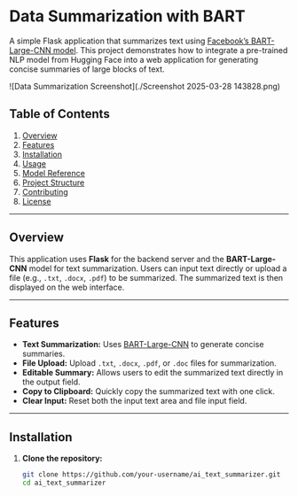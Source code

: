 # Data Summarization with BART

A simple Flask application that summarizes text using [Facebook’s BART-Large-CNN model](https://huggingface.co/facebook/bart-large-cnn). This project demonstrates how to integrate a pre-trained NLP model from Hugging Face into a web application for generating concise summaries of large blocks of text.

![Data Summarization Screenshot](./Screenshot 2025-03-28 143828.png)

## Table of Contents
1. [Overview](#overview)  
2. [Features](#features)  
3. [Installation](#installation)  
4. [Usage](#usage)  
5. [Model Reference](#model-reference)  
6. [Project Structure](#project-structure)  
7. [Contributing](#contributing)  
8. [License](#license)

---

## Overview
This application uses **Flask** for the backend server and the **BART-Large-CNN** model for text summarization. Users can input text directly or upload a file (e.g., `.txt`, `.docx`, `.pdf`) to be summarized. The summarized text is then displayed on the web interface.

---

## Features
- **Text Summarization:** Uses [BART-Large-CNN](https://huggingface.co/facebook/bart-large-cnn) to generate concise summaries.
- **File Upload:** Upload `.txt`, `.docx`, `.pdf`, or `.doc` files for summarization.
- **Editable Summary:** Allows users to edit the summarized text directly in the output field.
- **Copy to Clipboard:** Quickly copy the summarized text with one click.
- **Clear Input:** Reset both the input text area and file input field.

---

## Installation
1. **Clone the repository:**
   ```bash
   git clone https://github.com/your-username/ai_text_summarizer.git
   cd ai_text_summarizer
